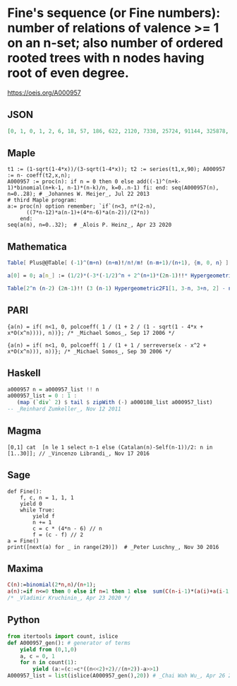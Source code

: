 # Fine's sequence \(or Fine numbers\): number of relations of valence \>\= 1 on an n\-set; also number of ordered rooted trees with n nodes having root of even degree\.
https://oeis.org/A000957
## JSON
```JSON
[0, 1, 0, 1, 2, 6, 18, 57, 186, 622, 2120, 7338, 25724, 91144, 325878, 1174281, 4260282, 15548694, 57048048, 210295326, 778483932, 2892818244, 10786724388, 40347919626, 151355847012, 569274150156, 2146336125648, 8110508473252, 30711521221376]
```
## Maple
```Maple
t1 := (1-sqrt(1-4*x))/(3-sqrt(1-4*x)); t2 := series(t1,x,90); A000957 := n- coeff(t2,x,n);
A000957 := proc(n): if n = 0 then 0 else add((-1)^(n+k-1)*binomial(n+k-1, n-1)*(n-k)/n, k=0..n-1) fi: end: seq(A000957(n), n=0..28); # _Johannes W. Meijer_, Jul 22 2013
# third Maple program:
a:= proc(n) option remember; `if`(n<3, n*(2-n),
      ((7*n-12)*a(n-1)+(4*n-6)*a(n-2))/(2*n))
    end:
seq(a(n), n=0..32);  # _Alois P. Heinz_, Apr 23 2020
```
## Mathematica
```Mathematica
Table[ Plus@@Table[ (-1)^(m+n) (n+m)!/n!/m! (n-m+1)/(n+1), {m, 0, n} ], {n, 0, 36} ] (* _Wouter Meeussen_ *)
```
```Mathematica
a[0] = 0; a[n_] := (1/2)*(-3*(-1/2)^n + 2^(n+1)*(2n-1)!!* Hypergeometric2F1Regularized[2, 2n+1, n+2, -1]); (* _Jean-François Alcover_, Feb 22 2012 *)
```
```Mathematica
Table[2^n (n-2) (2n-1)!! (3 (n-1) Hypergeometric2F1[1, 3-n, 3+n, 2] - n - 2)/(n+2)! + KroneckerDelta[n], {n, 0, 20}] (* _Vladimir Reshetnikov_, Oct 25 2015 *)
```
## PARI
```PARI
{a(n) = if( n<1, 0, polcoeff( 1 / (1 + 2 / (1 - sqrt(1 - 4*x + x*O(x^n)))), n))}; /* _Michael Somos_, Sep 17 2006 */
```
```PARI
{a(n) = if( n<1, 0, polcoeff( 1 / (1 + 1 / serreverse(x - x^2 + x*O(x^n))), n))}; /* _Michael Somos_, Sep 30 2006 */
```
## Haskell
```Haskell
a000957 n = a000957_list !! n
a000957_list = 0 : 1 :
   (map (`div` 2) $ tail $ zipWith (-) a000108_list a000957_list)
-- _Reinhard Zumkeller_, Nov 12 2011
```
## Magma
```Magma
[0,1] cat  [n le 1 select n-1 else (Catalan(n)-Self(n-1))/2: n in [1..30]]; // _Vincenzo Librandi_, Nov 17 2016
```
## Sage
```Sage
def Fine():
    f, c, n = 1, 1, 1
    yield 0
    while True:
        yield f
        n += 1
        c = c * (4*n - 6) // n
        f = (c - f) // 2
a = Fine()
print([next(a) for _ in range(29)])  # _Peter Luschny_, Nov 30 2016
```
## Maxima
```Maxima
C(n):=binomial(2*n,n)/(n+1);
a(n):=if n<=0 then 0 else if n=1 then 1 else  sum(C(n-i-1)*(a(i)+a(i-1)),i,2,n-1);
/* _Vladimir Kruchinin_, Apr 23 2020 */
```
## Python
```Python
from itertools import count, islice
def A000957_gen(): # generator of terms
    yield from (0,1,0)
    a, c = 0, 1
    for n in count(1):
        yield (a:=(c:=c*((n<<2)+2)//(n+2))-a>>1)
A000957_list = list(islice(A000957_gen(),20)) # _Chai Wah Wu_, Apr 26 2023
```
